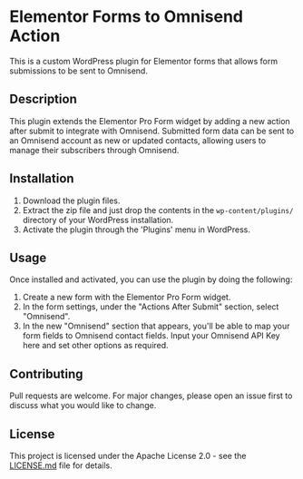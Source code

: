 # Elementor Forms to Omnisend Action

This is a custom WordPress plugin for Elementor forms that allows form submissions to be sent to Omnisend.

## Description

This plugin extends the Elementor Pro Form widget by adding a new action after submit to integrate with Omnisend. Submitted form data can be sent to an Omnisend account as new or updated contacts, allowing users to manage their subscribers through Omnisend.

## Installation

1. Download the plugin files.
2. Extract the zip file and just drop the contents in the `wp-content/plugins/` directory of your WordPress installation.
3. Activate the plugin through the 'Plugins' menu in WordPress.

## Usage

Once installed and activated, you can use the plugin by doing the following:

1. Create a new form with the Elementor Pro Form widget.
2. In the form settings, under the "Actions After Submit" section, select "Omnisend".
3. In the new "Omnisend" section that appears, you'll be able to map your form fields to Omnisend contact fields. Input your Omnisend API Key here and set other options as required.

## Contributing

Pull requests are welcome. For major changes, please open an issue first to discuss what you would like to change.

## License

This project is licensed under the Apache License 2.0 - see the [LICENSE.md](LICENSE.md) file for details.
